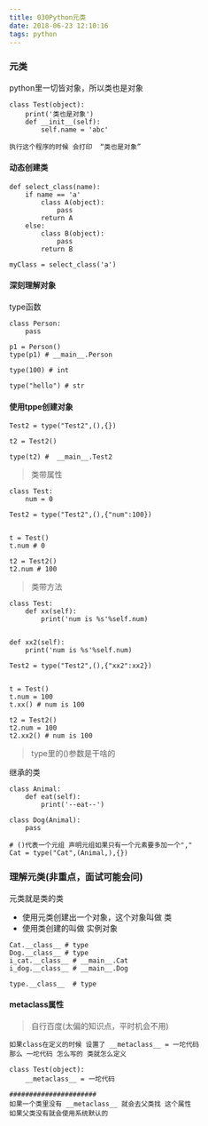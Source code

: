 ```yaml
---
title: 030Python元类
date: 2018-06-23 12:10:16
tags: python
---
```


### 元类

python里一切皆对象，所以类也是对象

```
class Test(object):
    print('类也是对象')
    def __init__(self):
        self.name = 'abc'

执行这个程序的时候 会打印  “类也是对象”
```

#### 动态创建类

```
def select_class(name):
    if name == 'a'
        class A(object):
            pass
        return A
    else:
        class B(object):
            pass
        return B

myClass = select_class('a')  

```

#### 深刻理解对象

type函数

```
class Person:
    pass

p1 = Person()
type(p1) # __main__.Person

type(100) # int

type("hello") # str
```

#### 使用tppe创建对象

```
Test2 = type("Test2",(),{})

t2 = Test2()

type(t2) #  __main__.Test2
```

> 类带属性

```
class Test:
    num = 0

Test2 = type("Test2",(),{"num":100})


t = Test()
t.num # 0

t2 = Test2()
t2.num # 100
```

> 类带方法

```
class Test:
    def xx(self):
        print('num is %s'%self.num)


def xx2(self):
    print('num is %s'%self.num)

Test2 = type("Test2",(),{"xx2":xx2})


t = Test()
t.num = 100
t.xx() # num is 100

t2 = Test2()
t2.num = 100
t2.xx2() # num is 100
```

> type里的()参数是干啥的

继承的类

```
class Animal:
    def eat(self):
        print('--eat--')

class Dog(Animal):
    pass

# ()代表一个元组 声明元组如果只有一个元素要多加一个","
Cat = type("Cat",(Animal,),{})
```

### 理解元类(非重点，面试可能会问)

元类就是类的类

- 使用元类创建出一个对象，这个对象叫做 类
- 使用类创建的叫做 实例对象

```
Cat.__class__ # type
Dog.__class__ # type
i_cat.__class__ # __main__.Cat
i_dog.__class__ # __main__.Dog

type.__class__  # type

```

#### metaclass属性

> 自行百度(太偏的知识点，平时机会不用)

```
如果class在定义的时候 设置了 __metaclass__ = 一坨代码
那么 一坨代码 怎么写的 类就怎么定义

class Test(object):
    __metaclass__ = 一坨代码

######################
如果一个类里没有 __metaclass__ 就会去父类找 这个属性
如果父类没有就会使用系统默认的
```